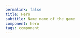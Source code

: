 ```yaml
---
permalink: false
title: Hero
subtitle: Name name of the game
component: hero
tags: component
---
```

